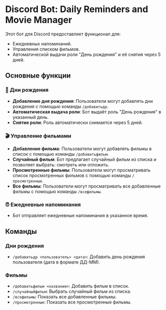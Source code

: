 # Discord Bot: Daily Reminders and Movie Manager

Этот бот для Discord предоставляет функционал для:
- Ежедневных напоминаний.
- Управления списком фильмов.
- Автоматической выдачи роли "День рождения" и её снятия через 5 дней.

## Основные функции

### 🎉 Дни рождения
- **Добавление дня рождения**: Пользователи могут добавлять дни рождения с помощью команды `/добавитьдр`.
- **Автоматическая выдача роли**: Бот выдаёт роль "День рождения" в указанный день.
- **Снятие роли**: Роль автоматически снимается через 5 дней.

### 🎬 Управление фильмами
- **Добавление фильма**: Пользователи могут добавлять фильмы в список с помощью команды `/добавитьфильм`.
- **Случайный фильм**: Бот предлагает случайный фильм из списка и позволяет выбрать: смотреть или отложить.
- **Просмотренные фильмы**: Пользователи могут просматривать список просмотренных фильмов с помощью команды `/просмотренные`.
- **Все фильмы**: Пользователи могут просматривать все добавленные фильмы с помощью команды `/всефильмы`.

### ⏰ Ежедневные напоминания
- Бот отправляет ежедневные напоминания в указанное время.

## Команды

### Дни рождения
- `/добавитьдр <пользователь> <дата>`: Добавить день рождения пользователя (дата в формате ДД-ММ).

### Фильмы
- `/добавитьфильм <название>`: Добавить фильм в список.
- `/случайныйфильм`: Выбрать случайный фильм из списка.
- `/всефильмы`: Показать все добавленные фильмы.
- `/просмотренные`: Показать все просмотренные фильмы.

